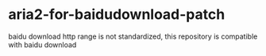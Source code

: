 # aria2-for-baidudownload-patch
baidu download http range is not standardized, this repository is compatible with baidu download
